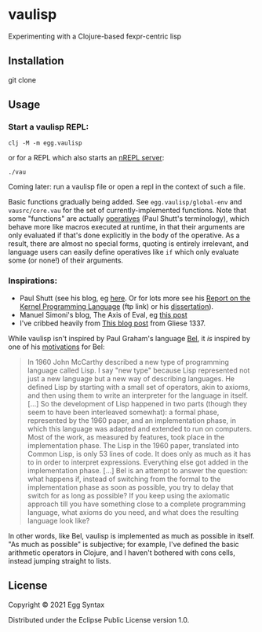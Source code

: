 # vaulisp

Experimenting with a Clojure-based fexpr-centric lisp

## Installation

git clone

## Usage

### Start a vaulisp REPL:

    clj -M -m egg.vaulisp

or for a REPL which also starts an [nREPL server](https://nrepl.org/nrepl/0.8/usage/server.html#using-clojure-cli-tools):

    ./vau

Coming later: run a vaulisp file or open a repl in the context of such a file.

Basic functions gradually being added. See `egg.vaulisp/global-env` and
`vausrc/core.vau` for the set of currently-implemented functions. Note that some
"functions" are actually
[operatives](https://fexpr.blogspot.com/2011/04/fexpr.html) (Paul Shutt's
terminology), which behave more like macros executed at runtime, in that their
arguments are only evaluated if that's done explicitly in the body of the
operative. As a result, there are almost no special forms, quoting is entirely
irrelevant, and language users can easily define operatives like `if` which only
evaluate some (or none!) of their arguments.

### Inspirations:

* Paul Shutt (see his blog, eg [here](https://fexpr.blogspot.com/2011/04/fexpr.html).
Or for lots more see his
[Report on the Kernel Programming Language](ftp://ftp.cs.wpi.edu/pub/techreports/pdf/05-07.pdf)
(ftp link) or his [dissertation](https://web.wpi.edu/Pubs/ETD/Available/etd-090110-124904/)).
* Manuel Simoni's blog, The Axis of Eval, eg [this post](https://axisofeval.blogspot.com/2012/03/why-fexprs-part-n-or-lambda-only.html)
* I've cribbed heavily from [This blog post](http://gliese1337.blogspot.com/2012/04/schrodingers-equation-of-software.html)
from Gliese 1337.

While vaulisp isn't inspired by Paul Graham's language [Bel](http://www.paulgraham.com/bel.html),
it *is* inspired by one of his
[motivations](https://sep.yimg.com/ty/cdn/paulgraham/bellanguage.txt) for Bel:

> In 1960 John McCarthy described a new type of programming language
> called Lisp. I say "new type" because Lisp represented not just a new
> language but a new way of describing languages. He defined Lisp by
> starting with a small set of operators, akin to axioms, and then
> using them to write an interpreter for the language in itself.
> [...]
> So the development of Lisp happened in two parts (though they seem
> to have been interleaved somewhat): a formal phase, represented by
> the 1960 paper, and an implementation phase, in which this language
> was adapted and extended to run on computers. Most of the work, as
> measured by features, took place in the implementation phase. The
> Lisp in the 1960 paper, translated into Common Lisp, is only 53 lines
> of code. It does only as much as it has to in order to interpret
> expressions. Everything else got added in the implementation phase.
> [...]
> Bel is an attempt to answer the question: what happens if, instead of
> switching from the formal to the implementation phase as soon as
> possible, you try to delay that switch for as long as possible? If
> you keep using the axiomatic approach till you have something close
> to a complete programming language, what axioms do you need, and what
> does the resulting language look like?

In other words, like Bel, vaulisp is implemented as much as possible in
itself. "As much as possible" is subjective; for example, I've defined
the basic arithmetic operators in Clojure, and I haven't bothered with
cons cells, instead jumping straight to lists.

## License

Copyright © 2021 Egg Syntax

Distributed under the Eclipse Public License version 1.0.

